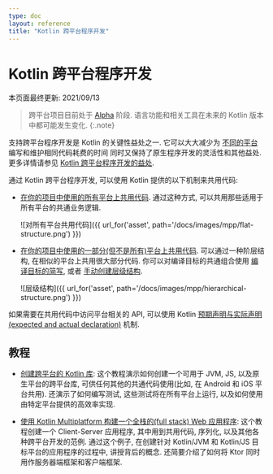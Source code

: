 ```yaml
---
type: doc
layout: reference
title: "Kotlin 跨平台程序开发"
---
```


# Kotlin 跨平台程序开发

本页面最终更新: 2021/09/13

> 跨平台项目目前处于 [Alpha](/docs/reference_zh/components-stability.html) 阶段.
> 语言功能和相关工具在未来的 Kotlin 版本中都可能发生变化.
{:.note}

支持跨平台程序开发是 Kotlin 的关键性益处之一.
它可以大大减少为 [不同的平台](mpp-supported-platforms.html) 编写和维护相同代码耗费的时间
同时又保持了原生程序开发的灵活性和其他益处.
更多详情请参见 [Kotlin 跨平台程序开发的益处](multiplatform.html).

通过 Kotlin 跨平台程序开发, 可以使用  Kotlin 提供的以下机制来共用代码:

*   [在你的项目中使用的所有平台上共用代码](mpp-share-on-platforms.html#share-code-on-all-platforms).
通过这种方式, 可以共用那些适用于所有平台的共通业务逻辑.

    ![对所有平台共用代码]({{ url_for('asset', path='/docs/images/mpp/flat-structure.png') }})

*   [在你的项目中使用的一部分(但不是所有)平台上共用代码](mpp-share-on-platforms.html#share-code-on-similar-platforms).
可以通过一种阶层结构, 在相似的平台上共用很大部分代码. 你可以对编译目标的共通组合使用 [编译目标的简写](mpp-share-on-platforms.html#use-target-shortcuts),
或者 [手动创建层级结构](mpp-share-on-platforms.html#configure-the-hierarchical-structure-manually).

    ![层级结构]({{ url_for('asset', path='/docs/images/mpp/hierarchical-structure.png') }})

如果需要在共用代码中访问平台相关的 API, 可以使用 Kotlin [预期声明与实际声明(expected and actual declaration)](mpp-connect-to-apis.html) 机制.

## 教程

* [创建跨平台的 Kotlin 库](multiplatform-library.html):
这个教程演示如何创建一个可用于 JVM, JS, 以及原生平台的跨平台库, 可供任何其他的共通代码使用(比如, 在 Android 和 iOS 平台共用).
还演示了如何编写测试, 这些测试将在所有平台上运行, 以及如何使用由特定平台提供的高效率实现.

* [使用 Kotlin Multiplatform 构建一个全栈的(full stack) Web 应用程序](https://play.kotlinlang.org/hands-on/Full%20Stack%20Web%20App%20with%20Kotlin%20Multiplatform/01_Introduction):
这个教程创建一个 Client-Server 应用程序, 其中用到共用代码, 序列化, 以及其他各种跨平台开发的范例.
通过这个例子, 在创建针对 Kotlin/JVM 和 Kotlin/JS 目标平台的应用程序的过程中, 讲授背后的概念.
还简要介绍了如何将 Ktor 同时用作服务器端框架和客户端框架.  

